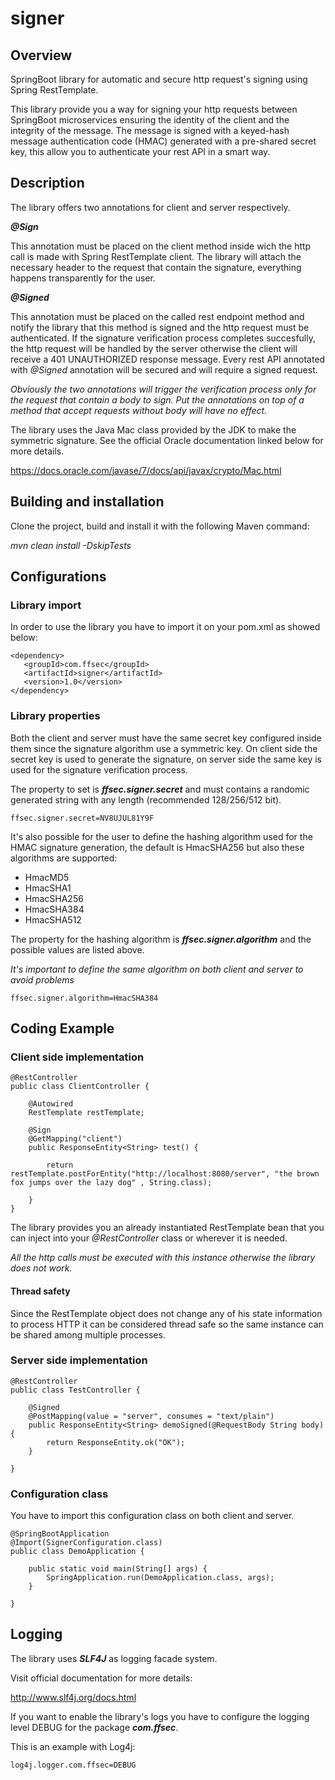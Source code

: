 # signer

## Overview

SpringBoot library for automatic and secure http request's signing using Spring RestTemplate.

This library provide you a way for signing your http requests between SpringBoot microservices ensuring the identity of the client and the integrity of the message.
The message is signed with a keyed-hash message authentication code (HMAC) generated with a pre-shared secret key, this allow you to authenticate your rest API in a smart way.

## Description

The library offers two annotations for client and server respectively.

***@Sign***

This annotation must be placed on the client method inside wich the http call is made with Spring RestTemplate client.
The library will attach the necessary header to the request that contain the signature, everything happens transparently for the user.

***@Signed***

This annotation must be placed on the called rest endpoint method and notify the library that this method is signed and the http request must be authenticated.
If the signature verification process completes succesfully, the http request will be handled by the server otherwise the client will receive a 401 UNAUTHORIZED response message.
Every rest API annotated with *@Signed* annotation will be secured and will require a signed request. 

*Obviously the two annotations will trigger the verification process only for the request that contain a body to sign.
Put the annotations on top of a method that accept requests without body will have no effect.*

The library uses the Java Mac class provided by the JDK to make the symmetric signature.
See the official Oracle documentation linked below for more details.

https://docs.oracle.com/javase/7/docs/api/javax/crypto/Mac.html

## Building and installation

Clone the project, build and install it with the following Maven command:

*mvn clean install -DskipTests*


## Configurations

### Library import

In order to use the library you have to import it on your pom.xml as showed below:

```
<dependency>
   <groupId>com.ffsec</groupId>
   <artifactId>signer</artifactId>
   <version>1.0</version>
</dependency>
```

### Library properties

Both the client and server must have the same secret key configured inside them since the signature algorithm use a symmetric key.
On client side the secret key is used to generate the signature, on server side the same key is used for the signature verification process.

The property to set is ***ffsec.signer.secret*** and must contains a randomic generated string with any length (recommended 128/256/512 bit).

```
ffsec.signer.secret=NV8UJUL81Y9F
```

It's also possible for the user to define the hashing algorithm used for the HMAC signature generation, the default is HmacSHA256 but also these algorithms are supported:

- HmacMD5
- HmacSHA1
- HmacSHA256
- HmacSHA384
- HmacSHA512

The property for the hashing algorithm is ***ffsec.signer.algorithm*** and the possible values are listed above.

*It's important to define the same algorithm on both client and server to avoid problems*

```
ffsec.signer.algorithm=HmacSHA384
```

## Coding Example


### Client side implementation

```
@RestController
public class ClientController {

    @Autowired
    RestTemplate restTemplate;

    @Sign
    @GetMapping("client")
    public ResponseEntity<String> test() {

        return restTemplate.postForEntity("http://localhost:8080/server", "the brown fox jumps over the lazy dog" , String.class);

    }
}
```

The library provides you an already instantiated RestTemplate bean that you can inject into your *@RestController* class or wherever it is needed.

*All the http calls must be executed with this instance otherwise the library does not work.*

#### Thread safety

Since the RestTemplate object does not change any of his state information to process HTTP it can be considered thread safe so the same instance can be shared among multiple processes.


### Server side implementation

```
@RestController
public class TestController {

    @Signed
    @PostMapping(value = "server", consumes = "text/plain")
    public ResponseEntity<String> demoSigned(@RequestBody String body) {
        return ResponseEntity.ok("OK");
    }
    
}
```

### Configuration class 

You have to import this configuration class on both client and server.

```
@SpringBootApplication
@Import(SignerConfiguration.class)
public class DemoApplication {

    public static void main(String[] args) {
        SpringApplication.run(DemoApplication.class, args);
    }

}
```

## Logging

The library uses ***SLF4J*** as logging facade system.

Visit official documentation for more details:

http://www.slf4j.org/docs.html

If you want to enable the library's logs you have to configure the logging level DEBUG for the package ***com.ffsec***.

This is an example with Log4j:

```
log4j.logger.com.ffsec=DEBUG
```
